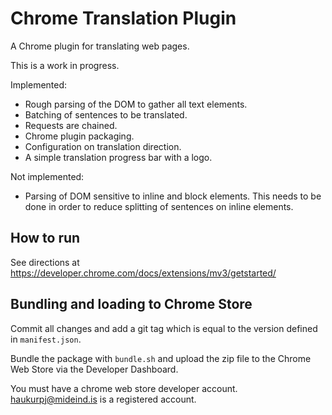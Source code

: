 # Chrome Translation Plugin
A Chrome plugin for translating web pages.

This is a work in progress.

Implemented:
- Rough parsing of the DOM to gather all text elements.
- Batching of sentences to be translated.
- Requests are chained.
- Chrome plugin packaging.
- Configuration on translation direction.
- A simple translation progress bar with a logo.

Not implemented:
- Parsing of DOM sensitive to inline and block elements. This needs to be done in order to reduce splitting of sentences on inline elements.

## How to run
See directions at https://developer.chrome.com/docs/extensions/mv3/getstarted/

## Bundling and loading to Chrome Store
Commit all changes and add a git tag which is equal to the version defined in `manifest.json`.

Bundle the package with `bundle.sh` and upload the zip file to the Chrome Web Store via the Developer Dashboard.

You must have a chrome web store developer account. haukurpj@mideind.is is a registered account.